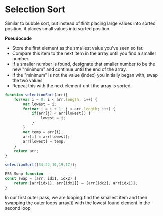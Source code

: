 # Selection Sort

Similar to bubble sort, but instead of first placing large values into sorted position, it places small values into sorted position..

**Pseudocode**

- Store the first element as the smallest value you've seen so far.
- Compare this item to the next item in the array until you find a smaller number.
- If a smaller number is found, designate that smaller number to be the new "minimum" and continue until the end of the array.
- If the "minimum" is not the value (index) you initially began with, swap the two values
- Repeat this with the next element until the array is sorted. 



```js
function selectionSort(arr){
    for(var i = 0; i < arr.length; i++) {
      	var lowest = i;
        for(var j = i + 1; j < arr.length; j++) {
			if(arr[j] < arr[lowest]) {
                lowest = j;
            }
        }
        var temp = arr[i];
        arr[i] = arr[lowest];
        arr[lowest] = temp;
    }
    return arr;
}

selectionSort([34,22,10,19,17]);

ES6 Swap function
const swap = (arr, idx1, idx2) {
    return [arr[idx1], arr[idx2]] = [arr[idx2], arr[idx1]];
}
```

In our first outer pass, we are looping find the smallest item and then swapping the outer loops array[i] with the lowest found element in the second loop 



